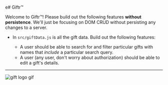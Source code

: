 e# Giftr™

Welcome to Giftr™! Please build out the following features **without persistence**. We'll just be focusing on DOM CRUD without persisting any changes to a server.

- In `src/giftData.js` is all the gift data. Build out the following features:

  <!-- - A user should be able to see all of the gift data on initial page load -->
  - A user should be able to search for and filter particular gifts with names that _include_ a particular search query.
  <!-- - A user should be able to create a particular gift. -->
  <!-- - A user should be able to delete a particular gift. -->
  - A user (any user, don't worry about authorization) should be able to edit a gift's details.

---

![gift logo gif](https://media.giphy.com/media/drKUWHwhWXIFW/giphy.gif)
